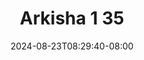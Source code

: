 --- 
title: "Arkisha 1 35"
description: "nonton bokeh Arkisha 1 35   full baru"
date: 2024-08-23T08:29:40-08:00
file_code: "q851fybnsy9h"
draft: false
cover: "ctf38dq1rrf3c0xt.jpg"
tags: ["Arkisha", "bokep-indo", "bokep-viral", "bokep-ig"]
length: 13
fld_id: "1482657"
foldername: "Arkisha 1"
categories: ["Arkisha 1"]
views: 0
---